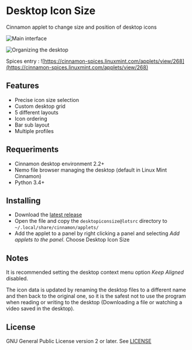 # Desktop Icon Size

Cinnamon applet to change size and position of desktop icons

![Main interface](https://raw.githubusercontent.com/wiki/lotsrc/DesktopIconSize/screenshot_full.png)

![Organizing the desktop](https://raw.githubusercontent.com/wiki/lotsrc/DesktopIconSize/demo.gif)

Spices entry : ![https://cinnamon-spices.linuxmint.com/applets/view/268](https://cinnamon-spices.linuxmint.com/applets/view/268)

## Features

* Precise icon size selection
* Custom desktop grid
* 5 different layouts
* Icon ordering
* Bar sub layout
* Multiple profiles

## Requeriments

* Cinnamon desktop environment 2.2+
* Nemo file browser managing the desktop (default in Linux Mint Cinnamon)
* Python 3.4+

## Installing

* Download the [latest release](https://github.com/lotsrc/DesktopIconSize/releases/latest)
* Open the file and copy the `desktopiconsize@lotsrc` directory to `~/.local/share/cinnamon/applets/`
* Add the applet to a panel by right clicking a panel and selecting *Add applets to the panel*. Choose Desktop Icon Size

## Notes

It is recommended setting the desktop context menu option *Keep Aligned* disabled. 

The icon data is updated by renaming the desktop files to a different name and then back to the original one, so it is the safest not to use the program when reading or writing to the desktop (Downloading a file or watching a video saved in the desktop).

## License

GNU General Public License version 2 or later. See [LICENSE](LICENSE)

